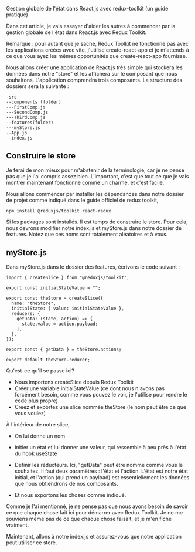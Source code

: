 Gestion globale de l'état dans React.js avec redux-toolkit (un guide pratique)

Dans cet article, je vais essayer d'aider les autres à commencer par la gestion globale de l'état dans React.js avec Redux Toolkit.

Remarque : pour autant que je sache, Redux Toolkit ne fonctionne pas avec les applications créées avec vite, j'utilise create-react-app et je m'attends à ce que vous ayez les mêmes opportunités que create-react-app fournisse.

Nous allons créer une application de React.js très simple qui stockera les données dans notre "store" et les affichera sur le composant que nous souhaitons. L'application comprendra trois composants. La structure des dossiers sera la suivante :

```
-src
--components (folder)
---FirstComp.js
---SecondComp.js
---ThirdComp.js
--features(folder)
---myStore.js
--App.js
--index.js
```

## Construire le store

Je ferai de mon mieux pour m'abstenir de la terminologie, car je ne pense pas que je l'ai compris assez bien. L'important, c'est que tout ce que je vais montrer maintenant fonctionne comme un charme, et c'est facile.

Nous allons commencer par installer les dépendances dans notre dossier de projet comme indiqué dans le guide officiel de redux toolkit,

`npm install @reduxjs/toolkit react-redux`

Si les packages sont installés. Il est temps de construire le store. Pour cela, nous devrons modifier notre index.js et myStore.js dans notre dossier de features. Notez que ces noms sont totalement aléatoires et à vous.

## myStore.js

Dans myStore.js dans le dossier des features, écrivons le code suivant :

```
import { createSlice } from "@reduxjs/toolkit";

export const initialStateValue = "";

export const theStore = createSlice({
  name: "theStore",
  initialState: { value: initialStateValue },
  reducers: {
    getData: (state, action) => {
      state.value = action.payload;
    },
  },
});

export const { getData } = theStore.actions;

export default theStore.reducer;
```

Qu'est-ce qu'il se passe ici?

- Nous importons createSlice depuis Redux Toolkit
- Créer une variable initialStateValue (ce dont nous n'avons pas forcément besoin, comme vous pouvez le voir, je l'utilise pour rendre le code plus propre)
- Créez et exportez une slice nommée theStore (le nom peut être ce que vous voulez)

À l'intérieur de notre slice,

- On lui donne un nom
- initier un état et lui donner une valeur, qui ressemble à peu près à l'état du hook useState
- Définir les réducteurs. Ici, "getData" peut être nommé comme vous le souhaitez. Il faut deux paramètres : l'état et l'action. L'état est notre état initial, et l'action (qui prend un payload) est essentiellement les données que nous obtiendrons de nos composants.

- Et nous exportons les choses comme indiqué.

Comme je l'ai mentionné, je ne pense pas que nous ayons besoin de savoir ce que chaque chose fait ici pour démarrer avec Redux Toolkit. Je ne me souviens même pas de ce que chaque chose faisait, et je m'en fiche vraiment.

Maintenant, allons à notre index.js et assurez-vous que notre application peut utiliser ce store.
